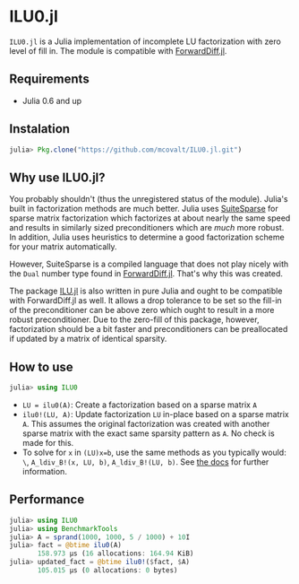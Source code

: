 # ILU0.jl

`ILU0.jl` is a Julia implementation of incomplete LU factorization with zero level of fill in. The module is compatible with [ForwardDiff.jl](https://github.com/JuliaDiff/ForwardDiff.jl).

## Requirements

* Julia 0.6 and up

## Instalation

```julia
julia> Pkg.clone("https://github.com/mcovalt/ILU0.jl.git")
```

## Why use ILU0.jl?

You probably shouldn't (thus the unregistered status of the module). Julia's built in factorization methods are much better. Julia uses [SuiteSparse](http://faculty.cse.tamu.edu/davis/suitesparse.html) for sparse matrix factorization which factorizes at about nearly the same speed and results in similarly sized preconditioners which are *much* more robust. In addition, Julia uses heuristics to determine a good factorization scheme for your matrix automatically.

However, SuiteSparse is a compiled language that does not play nicely with the `Dual` number type found in [ForwardDiff.jl](https://github.com/JuliaDiff/ForwardDiff.jl). That's why this was created.

The package [ILU.jl](https://github.com/haampie/ILU.jl) is also written in pure Julia and ought to be compatible with ForwardDiff.jl as well. It allows a drop tolerance to be set so the fill-in of the preconditioner can be above zero which ought to result in a more robust preconditioner. Due to the zero-fill of this package, however, factorization should be a bit faster and preconditioners can be preallocated if updated by a matrix of identical sparsity.

## How to use

```julia
julia> using ILU0
```

* `LU = ilu0(A)`: Create a factorization based on a sparse matrix `A`
* `ilu0!(LU, A)`: Update factorization `LU` in-place based on a sparse matrix `A`. This assumes the original factorization was created with another sparse matrix with the exact same sparsity pattern as `A`. No check is made for this.
* To solve for `x` in `(LU)x=b`, use the same methods as you typically would: `\`, `A_ldiv_B!(x, LU, b)`, `A_ldiv_B!(LU, b)`. See [the docs](https://docs.julialang.org/en/stable/stdlib/linalg/) for further information.

## Performance

```julia
julia> using ILU0
julia> using BenchmarkTools
julia> A = sprand(1000, 1000, 5 / 1000) + 10I
julia> fact = @btime ilu0(A)
       158.973 μs (16 allocations: 164.94 KiB)
julia> updated_fact = @btime ilu0!($fact, $A)
       105.015 μs (0 allocations: 0 bytes)
```